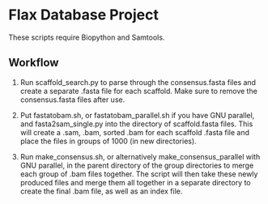 # Flax Database Project

These scripts require Biopython and Samtools.

**Workflow**
-
1.  Run scaffold_search.py to parse through the consensus.fasta files and create a separate .fasta file for each scaffold. Make sure to remove the consensus.fasta files after use.

2. Put fastatobam.sh, or fastatobam_parallel.sh if you have GNU parallel, and fasta2sam_single.py into the directory of scaffold.fasta files. This will create a .sam, .bam, sorted .bam for each scaffold .fasta file and place the files in groups of 1000 (in new directories). 

3. Run make_consensus.sh, or alternatively make_consensus_parallel with GNU parallel, in the parent directory of the group directories to merge each group of .bam files together. The script will then take these newly produced files and merge them all together in a separate directory to create the final .bam file, as well as an index file. 
